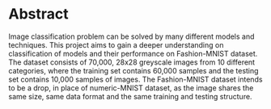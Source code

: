    # Abstract

Image classification problem can be solved by many different models and techniques. This project aims to gain a deeper understanding on classification of models and their performance on Fashion-MNIST dataset. The dataset consists of 70,000, 28x28 greyscale images from 10 different categories, where the training set contains 60,000 samples and the testing set contains 10,000 samples of images. The Fashion-MNIST dataset intends to be a drop, in place of numeric-MNIST dataset, as the image shares the same size, same data format and the same training and testing structure.

